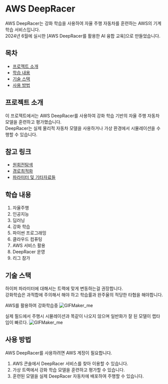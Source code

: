 # AWS DeepRacer

AWS DeepRacer는 강화 학습을 사용하여 자율 주행 자동차를 훈련하는 AWS의 기계 학습 서비스입니다.    
2024년 6월에 실시한 [AWS DeepRacer를 활용한 AI 융합 교육]으로 만들었습니다.

## 목차
- [프로젝트 소개](#프로젝트-소개)
- [학습 내용](#학습-내용)
- [기술 스택](#기술-스택)
- [사용 방법](#사용-방법)

## 프로젝트 소개
이 프로젝트에서는 AWS DeepRacer를 사용하여 강화 학습 기반의 자율 주행 자동차 모델을 훈련하고 평가했습니다.    
DeepRacer는 실제 물리적 자동차 모델을 사용하거나 가상 환경에서 시뮬레이션을 수행할 수 있습니다.

## 참고 링크
* [원회전탐색](https://falktan.medium.com/aws-deepracer-how-to-train-a-model-in-15-minutes-a07ab77fb793)
* [경로최적화](https://github.com/TwoDigits/deepracer/blob/master/reward_function.py)
* [파라미터 및 기타자료들](https://deepracer-school-ko.ai-castle.com/intro.html)

## 학습 내용
1. 자율주행
2. 인공지능
3. 딥러닝
4. 강화 학습
5. 파이썬 프로그래밍
6. 클라우드 컴퓨팅
7. AWS 서비스 활용
8. DeepRacer 운영
9. 리그 참가

## 기술 스택
하이퍼 파라미터에 대해서는 트랙에 맞게 변동하는걸 권장합니다.    
강화학습은 과적합에 주의해서 해야 하고 학습률과 완주율의 적당한 타협을 해야합니다.

AWS를 활용하여 강화학습중
![GIFMaker_me](https://github.com/user-attachments/assets/1b8922f5-a94d-4f53-938d-9fb40b338f46)


    
실제 필드에서 주행시 시뮬레이션과 똑같이 나오지 않으며 일반화가 잘 된 모델이 랩타임이 빠르다.
![GIFMaker_me](https://github.com/user-attachments/assets/0394d1d9-06a4-4e5a-b071-57dc9e0bcd18)

## 사용 방법
AWS DeepRacer를 사용하려면 AWS 계정이 필요합니다.

1. AWS 콘솔에서 DeepRacer 서비스를 찾아 이용할 수 있습니다.
2. 가상 트랙에서 강화 학습 모델을 훈련하고 평가할 수 있습니다.
3. 훈련된 모델을 실제 DeepRacer 자동차에 배포하여 주행할 수 있습니다.


